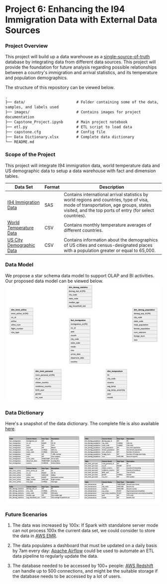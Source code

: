 # Project 6: Enhancing the I94 Immigration Data with External Data Sources

### Project Overview
This project will build up a data warehouse as a [single-source-of-truth](https://en.wikipedia.org/wiki/Single_source_of_truth) database by integrating data from different data sources. This project will provide the foundation for future analysis regarding possible relationships between a country's immigration and arrival statistics, and its temperature and population demographics.

The structure of this repository can be viewed below.

    .
    ├── data/                       # Folder containing some of the data, samples, and labels used
    ├── images/                     # Contains images for project documentation
    ├── Capstone_Project.ipynb      # Main project notebook
    ├── etl.py                      # ETL script to load data
    ├── capstone.cfg                # Config file
    ├── Data Dictionary.xlsx        # Complete data dictionary
    └── README.md


### Scope of the Project

This project will integrate I94 immigration data, world temperature data and US demographic data to setup a data warehouse with fact and dimension tables.

| Data Set | Format | Description |
| ---      | ---    | ---         |
|[I94 Immigration Data](https://travel.trade.gov/research/reports/i94/historical/2016.html)| SAS | Contains international arrival statistics by world regions and countries, type of visa, mode of transportation, age groups, states visited, and the top ports of entry (for select countries).|
|[World Temperature Data](https://www.kaggle.com/berkeleyearth/climate-change-earth-surface-temperature-data)| CSV | Contains monthly temperature averages of different countries.|
|[US City Demographic Data](https://public.opendatasoft.com/explore/dataset/us-cities-demographics/export/)| CSV | Contains information about the demographics of US cities and census-designated places with a population greater or equal to 65,000.|

### Data Model
We propose a star schema data model to support OLAP and BI activities. Our proposed data model can be viewed below.
![schema](https://github.com/Gianatmaja/Udacity-Data-Engineering-Nanodegree/blob/main/I94-Immigration-Enhancement/images/StarSchema.png)

### Data Dictionary
Here's a snapshot of the data dictionary. The complete file is also available [here](https://github.com/Gianatmaja/Udacity-Data-Engineering-Nanodegree/blob/main/I94-Immigration-Enhancement/Data%20Dictionary.xlsx).
![dict](https://github.com/Gianatmaja/Udacity-Data-Engineering-Nanodegree/blob/main/I94-Immigration-Enhancement/images/Data_Dictionary.png)


### Future Scenarios
1. The data was increased by 100x:
    If Spark with standalone server mode can not process 100x the current data set, we could consider to store the data in [AWS EMR](https://aws.amazon.com/emr/).


2. The data populates a dashboard that must be updated on a daily basis by 7am every day:
    [Apache Airflow](https://airflow.apache.org) could be used to automate an ETL data pipeline to regularly update the data.


3. The database needed to be accessed by 100+ people:
    [AWS Redshift](https://aws.amazon.com/tw/redshift/?nc2=h_ql_prod_db_rs&whats-new-cards.sort-by=item.additionalFields.postDateTime&whats-new-cards.sort-order=desc) can handle up to 500 connections, and might be the suitable storage if the database needs to be accessed by a lot of users.

